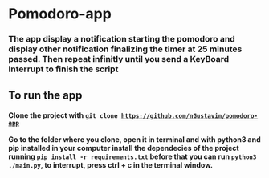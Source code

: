 # Pomodoro-app

### The app display a notification starting the pomodoro and display other notification finalizing the timer at 25 minutes passed. Then repeat infinitly until you send a KeyBoard Interrupt to finish the script

## To run the app

#### Clone the project with <code>git clone https://github.com/nGustavin/pomodoro-app</code> <br> <br> Go to the folder where you clone, open it in terminal and with python3 and pip installed in your computer install the dependecies of the project running <code>pip install -r requirements.txt</code>  before that you can run <code>python3 ./main.py</code>, to interrupt, press ctrl + c in the terminal window.
